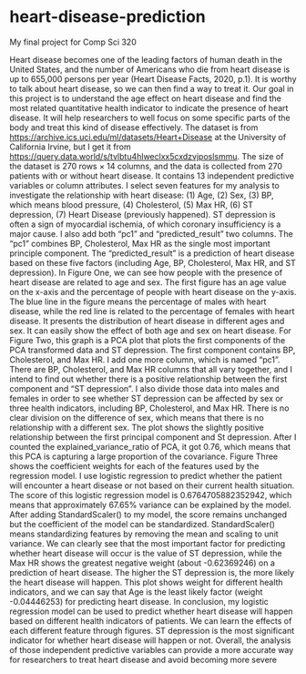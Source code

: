 # heart-disease-prediction
My final project for Comp Sci 320

  Heart disease becomes one of the leading factors of human death in the United States, and the
number of Americans who die from heart disease is up to 655,000 persons per year (Heart Disease Facts,
2020, p.1). It is worthy to talk about heart disease, so we can then find a way to treat it. Our goal in this
project is to understand the age effect on heart disease and find the most related quantitative health
indicator to indicate the presence of heart disease. It will help researchers to well focus on some specific
parts of the body and treat this kind of disease effectively.
  The dataset is from https://archive.ics.uci.edu/ml/datasets/Heart+Disease at the University of
California Irvine, but I get it from https://query.data.world/s/tvlbtu4hlweclxx5cxdzvjposlsmmu. The size
of the dataset is 270 rows × 14 columns, and the data is collected from 270 patients with or without heart
disease. It contains 13 independent predictive variables or column attributes.
  I select seven features for my analysis to investigate the relationship with heart disease: (1) Age,
(2) Sex, (3) BP, which means blood pressure, (4) Cholesterol, (5) Max HR, (6) ST depression, (7) Heart
Disease (previously happened). ST depression is often a sign of myocardial ischemia, of which coronary
insufficiency is a major cause.
  I also add both “pc1” and “predicted_result” two columns. The “pc1” combines BP, Cholesterol,
Max HR as the single most important principle component. The “predicted_result” is a prediction of heart
disease based on these five factors (including Age, BP, Cholesterol, Max HR, and ST depression).
  In Figure One, we can see how people with the presence of heart disease are related to age and
sex. The first figure has an age value on the x-axis and the percentage of people with heart disease on the
y-axis. The blue line in the figure means the percentage of males with heart disease, while the red line is
related to the percentage of females with heart disease. It presents the distribution of heart disease in
different ages and sex. It can easily show the effect of both age and sex on heart disease.
  For Figure Two, this graph is a PCA plot that plots the first components of the PCA transformed
data and ST depression. The first component contains BP, Cholesterol, and Max HR. I add one more
column, which is named “pc1”. There are BP, Cholesterol, and Max HR columns that all vary together,
and I intend to find out whether there is a positive relationship between the first component and “ST
depression”. I also divide those data into males and females in order to see whether ST depression can be
affected by sex or three health indicators, including BP, Cholesterol, and Max HR. There is no clear
division on the difference of sex, which means that there is no relationship with a different sex. The plot
shows the slightly positive relationship between the first principal component and St depression. After I
counted the explained_variance_ratio of PCA, it got 0.76, which means that this PCA is capturing a large
proportion of the covariance.
  Figure Three shows the coefficient weights for each of the features used by the regression
model. I use logistic regression to predict whether the patient will encounter a heart disease or not based
on their current health situation. The score of this logistic regression model is 0.6764705882352942,
which means that approximately 67.65% variance can be explained by the model. After adding
StandardScaler() to my model, the score remains unchanged but the coefficient of the model can be
standardized. StandardScaler() means standardizing features by removing the mean and scaling to unit
variance. We can clearly see that the most important factor for predicting whether heart disease will occur
is the value of ST depression, while the Max HR shows the greatest negative weight (about -0.62369246)
on a prediction of heart disease. The higher the ST depression is, the more likely the heart disease will
happen. This plot shows weight for different health indicators, and we can say that Age is the least likely
factor (weight -0.04446253) for predicting heart disease.
  In conclusion, my logistic regression model can be used to predict whether heart disease will
happen based on different health indicators of patients. We can learn the effects of each different feature
through figures. ST depression is the most significant indicator for whether heart disease will happen or
not. Overall, the analysis of those independent predictive variables can provide a more accurate way for
researchers to treat heart disease and avoid becoming more severe
